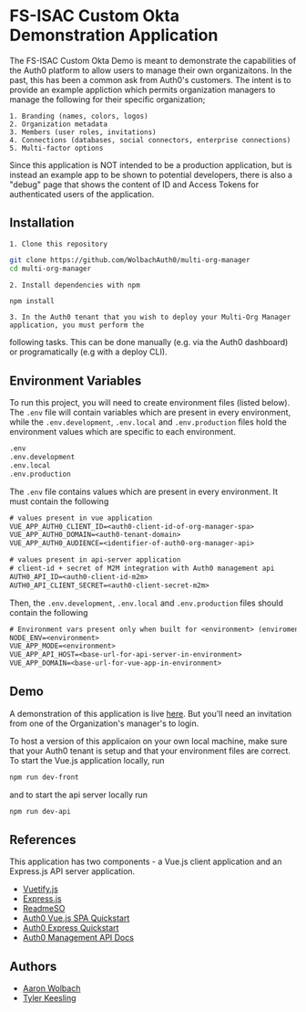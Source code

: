 
# FS-ISAC Custom Okta Demonstration Application

The FS-ISAC Custom Okta Demo is meant to demonstrate the capabilities of the Auth0 platform to allow users to
manage their own organizaitons. In the past, this has been a common ask from Auth0's customers. The intent is
to provide an example appliction which permits organization managers to manage the following for their specific
organization;

    1. Branding (names, colors, logos)
    2. Organization metadata
    3. Members (user roles, invitations)
    4. Connections (databases, social connectors, enterprise connections)
    5. Multi-factor options

Since this application is NOT intended to be a production application, but is instead an example app to be shown
to potential developers, there is also a "debug" page that shows the content of ID and Access Tokens for authenticated
users of the application.

## Installation

    1. Clone this repository
```bash
git clone https://github.com/WolbachAuth0/multi-org-manager
cd multi-org-manager
```

    2. Install dependencies with npm
```bash
npm install
```

    3. In the Auth0 tenant that you wish to deploy your Multi-Org Manager application, you must perform the
following tasks. This can be done manually (e.g. via the Auth0 dashboard) or programatically (e.g with a deploy CLI).

## Environment Variables

To run this project, you will need to create environment files (listed below). The `.env` file will contain
variables which are present in every environment, while the `.env.development`, `.env.local` and 
`.env.production` files hold the environment values which are specific to each environment. 

```txt
.env
.env.development
.env.local
.env.production
```

The `.env` file contains values which are present in every environment. It must contain the following 

```txt
# values present in vue application
VUE_APP_AUTH0_CLIENT_ID=<auth0-client-id-of-org-manager-spa>
VUE_APP_AUTH0_DOMAIN=<auth0-tenant-domain>
VUE_APP_AUTH0_AUDIENCE=<identifier-of-auth0-org-manager-api>

# values present in api-server application
# client-id + secret of M2M integration with Auth0 management api
AUTH0_API_ID=<auth0-client-id-m2m>
AUTH0_API_CLIENT_SECRET=<auth0-client-secret-m2m>
```

Then, the `.env.development`, `.env.local` and `.env.production` files should contain the following

```txt
# Environment vars present only when built for <environment> (enviroment = development, local or production)
NODE_ENV=<environment>
VUE_APP_MODE=<environment>
VUE_APP_API_HOST=<base-url-for-api-server-in-environment>
VUE_APP_DOMAIN=<base-url-for-vue-app-in-environment>
```

## Demo

A demonstration of this application is live [here](https://multi-org-manager.herokuapp.com/). But you'll need an 
invitation from one of the Organization's manager's to login.

To host a version of this applicaion on your own local machine, make sure that your Auth0 tenant is setup and that your
environment files are correct. To start the Vue.js application locally, run
```bash
npm run dev-front
```
and to start the api server locally run
```bash
npm run dev-api
```

## References

This application has two components - a Vue.js client application and an Express.js API server application.
 - [Vuetify.js](https://vuetifyjs.com/)
 - [Express.js](https://expressjs.com/)
 - [ReadmeSO](https://readme.so/)
 - [Auth0 Vue.js SPA Quickstart](https://auth0.com/docs/quickstart/spa/vuejs)
 - [Auth0 Express Quickstart](https://auth0.com/docs/quickstart/backend/nodejs/01-authorization)
 - [Auth0 Management API Docs](https://auth0.com/docs/api/management/v2)

## Authors

- [Aaron Wolbach](https://github.com/WolbachAuth0)
- [Tyler Keesling](https://github.com/tylerkeesling)
